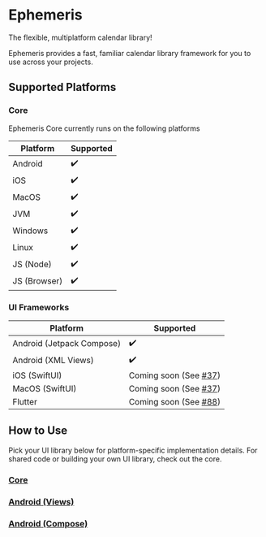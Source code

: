 # Ephemeris

The flexible, multiplatform calendar library!

Ephemeris provides a fast, familiar calendar library framework for you to use across your projects.

## Supported Platforms

### Core

Ephemeris Core currently runs on the following platforms

| Platform | Supported |
| -- | -- |
| Android | ✔️ |
| iOS | ✔️ |
| MacOS | ✔️ |
| JVM | ✔️ |
| Windows | ✔️ |
| Linux | ✔️ |
| JS (Node) | ✔️ |
| JS (Browser) | ✔️ |

### UI Frameworks

| Platform | Supported |
| -- | -- |
| Android (Jetpack Compose) | ✔️ |
| Android (XML Views) | ✔️ |
| iOS (SwiftUI) | Coming soon (See [#37](https://github.com/boswelja/Ephemeris/issues/37)) |
| MacOS (SwiftUI) | Coming soon (See [#37](https://github.com/boswelja/Ephemeris/issues/37)) |
| Flutter | Coming soon (See [#88](https://github.com/boswelja/Ephemeris/issues/88)) |

## How to Use

Pick your UI library below for platform-specific implementation details. For shared code or building your own UI library, check out the core.

### [Core](https://github.com/boswelja/Ephemeris/tree/main/core/README.md)

### [Android (Views)](https://github.com/boswelja/Ephemeris/tree/main/android/views/README.md)

### [Android (Compose)](https://github.com/boswelja/Ephemeris/tree/main/android/compose/README.md)
